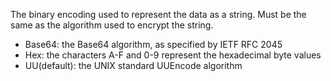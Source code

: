 The binary encoding used to represent the data as a string. Must be the same as the algorithm used to encrypt the string.
- Base64: the Base64 algorithm, as specified by IETF RFC 2045
- Hex: the characters A-F and 0-9 represent the hexadecimal byte values
- UU(default): the UNIX standard UUEncode algorithm